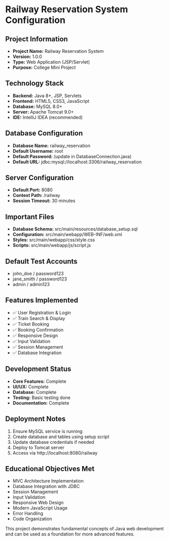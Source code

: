 # Railway Reservation System Configuration

## Project Information

- **Project Name:** Railway Reservation System
- **Version:** 1.0.0
- **Type:** Web Application (JSP/Servlet)
- **Purpose:** College Mini Project

## Technology Stack

- **Backend:** Java 8+, JSP, Servlets
- **Frontend:** HTML5, CSS3, JavaScript
- **Database:** MySQL 8.0+
- **Server:** Apache Tomcat 9.0+
- **IDE:** IntelliJ IDEA (recommended)

## Database Configuration

- **Database Name:** railway_reservation
- **Default Username:** root
- **Default Password:** (update in DatabaseConnection.java)
- **Default URL:** jdbc:mysql://localhost:3306/railway_reservation

## Server Configuration

- **Default Port:** 8080
- **Context Path:** /railway
- **Session Timeout:** 30 minutes

## Important Files

- **Database Schema:** src/main/resources/database_setup.sql
- **Configuration:** src/main/webapp/WEB-INF/web.xml
- **Styles:** src/main/webapp/css/style.css
- **Scripts:** src/main/webapp/js/script.js

## Default Test Accounts

- john_doe / password123
- jane_smith / password123
- admin / admin123

## Features Implemented

- ✅ User Registration & Login
- ✅ Train Search & Display
- ✅ Ticket Booking
- ✅ Booking Confirmation
- ✅ Responsive Design
- ✅ Input Validation
- ✅ Session Management
- ✅ Database Integration

## Development Status

- **Core Features:** Complete
- **UI/UX:** Complete
- **Database:** Complete
- **Testing:** Basic testing done
- **Documentation:** Complete

## Deployment Notes

1. Ensure MySQL service is running
2. Create database and tables using setup script
3. Update database credentials if needed
4. Deploy to Tomcat server
5. Access via http://localhost:8080/railway

## Educational Objectives Met

- MVC Architecture Implementation
- Database Integration with JDBC
- Session Management
- Input Validation
- Responsive Web Design
- Modern JavaScript Usage
- Error Handling
- Code Organization

This project demonstrates fundamental concepts of Java web development and can be used as a foundation for more advanced features.
